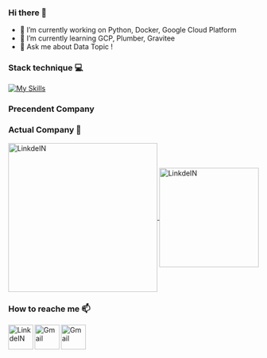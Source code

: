 ### Hi there 👋


- 🔭 I’m currently working on Python, Docker, Google Cloud Platform
- 🌱 I’m currently learning GCP, Plumber, Gravitee 
- 💬 Ask me about Data Topic ! 


### Stack technique :computer:

[![My Skills](https://skills.thijs.gg/icons?i=py,r,md,git,gcp,bash,regex)](https://skills.thijs.gg)

### Precendent Company



### Actual Company :office:

<a target="_blank" href="https://www.linkedin.com/in/fran%C3%A7ois-lenne-5975b9174/">
  <img align="center" alt="LinkdeIN" width="300px" src="https://cdn.worldvectorlogo.com/logos/capgemini-logo-2017.svg" />
</a>
<a target="_blank" href="https://www.linkedin.com/in/fran%C3%A7ois-lenne-5975b9174/">
  <img align="center" alt="LinkdeIN" width="200px" src="https://cdn.worldvectorlogo.com/logos/auchan-51597.svg" />
</a>



### How to reache me :mailbox:

<a target="_blank" href="https://www.linkedin.com/in/fran%C3%A7ois-lenne-5975b9174/">
  <img align="left" alt="LinkdeIN" width="50px" src="https://cdn.jsdelivr.net/gh/devicons/devicon/icons/linkedin/linkedin-original.svg" />
</a>
<a target="_blank" href="mailto:francois.lenne59@gmail.com">
  <img align="left" alt="Gmail" width="50px" src="https://cdn.jsdelivr.net/npm/simple-icons@v3/icons/gmail.svg" />
</a>
<a target="_blank" href="mailto:francois.lenne59@gmail.com">
  <img align="left" alt="Gmail" width="50px" src="https://cdn.jsdelivr.net/npm/simple-icons@v3/icons/discord.svg" />
</a>
